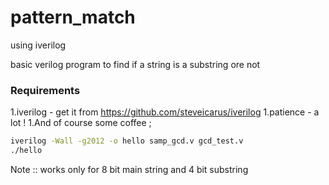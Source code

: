 # pattern_match 
using iverilog

basic verilog program to find if a string is a substring ore not

### Requirements  
1.iverilog - get it from https://github.com/steveicarus/iverilog
1.patience - a lot ! 
1.And of course some coffee ;

```bash 
iverilog -Wall -g2012 -o hello samp_gcd.v gcd_test.v
./hello
```

Note :: works only for 8 bit main string and 4 bit substring
